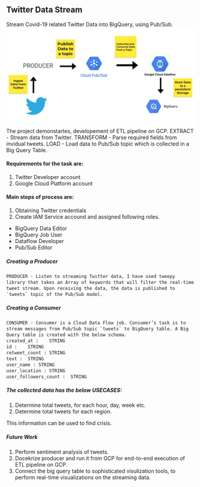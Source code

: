 ## Twitter Data Stream
Stream Covid-19 related Twitter Data into BigQuery, using Pub/Sub.
</br>
![Alt text](design.jpg?raw=true)
</br>
The project demonstartes, developement of ETL pipeline on GCP.
 EXTRACT - Stream data from Twitter.
 TRANSFORM - Parse required fields from invidual tweets. 
 LOAD - Load data to Pub/Sub topic which is collected in a Big Query Table.

#### Requirements for the task are:

1. Twitter Developer account
2. Google Cloud Platform account

#### Main steps of process are:

1. Obtaining Twitter credentials
2. Create IAM Service accound and assigned following roles.
- BigQuery Data Editor
- BigQuery Job User
- Dataflow Developer
- Pub/Sub Editor

##### Creating a Producer
    PRODUCER - Listen to streaming Twitter data, I have used tweepy library that takes an Array of keywords that will filter the real-time tweet stream. Upon receiving the data, the data is published to `tweets` topic of the Pub/Sub model.

##### Creating a Consumer
    CONSUMER - Consumer is a Cloud Data Flow job. Consumer’s task is to stream messages from Pub/Sub topic `tweets` to BigQuery table. A Big Query table is created with the below schema.
    created_at :	STRING		
    id :	STRING		
    retweet_count :	STRING		
    text :	STRING		
    user_name :	STRING		
    user_location :	STRING		
    user_followers_count :	STRING		

##### The collected data has the below USECASES:
 1. Determine total tweets, for each hour, day, week etc.
 2. Determine total tweets for each region.

 This information can be used to find crisis.

 ##### Future Work
 1. Perform sentiment analysis of tweets.
 2. Docekrize producer and run it from GCP for end-to-end execution of ETL pipeline on GCP.
 3. Connect the big query table to sophisticated visulization tools, to perform real-time visualizations on the streaming data.